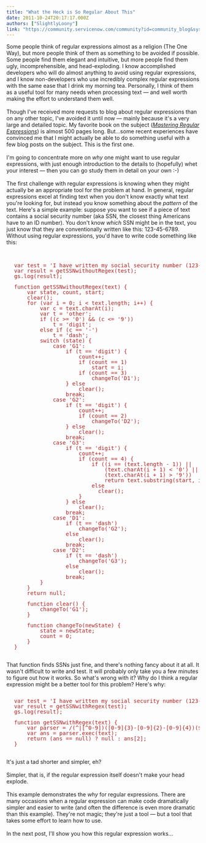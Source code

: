 ```yaml
---
title: "What the Heck is So Regular About This"
date: 2011-10-24T20:17:17.000Z
authors: ["SlightlyLoony"]
link: "https://community.servicenow.com/community?id=community_blog&sys_id=00ccae25dbd0dbc01dcaf3231f9619ff"
---
```

<p><span class="asset-asset_lightbox-Small asset-align-right"><a href="/files/SlightlyLoony/baby3.png" rel="lightbox"><img rel="lightbox" src="http://community.service-now.com/files/imagecache/Small/SlightlyLoony/baby3.png" alt="" title="" class="imagecache imagecache-Small" /></a></span>Some people think of regular expressions almost as a religion (The One Way), but more people think of them as something to be avoided if possible. Some people find them elegant and intuitive, but more people find them ugly, incomprehensible, and head-exploding. I know accomplished developers who will do almost anything to avoid using regular expressions, and I know non-developers who use incredibly complex regular expressions with the same ease that I drink my morning tea. Personally, I think of them as a useful tool for many needs when processing text — and well worth making the effort to understand them well.<br /><br />Though I've received more requests to blog about regular expressions than on any other topic, I've avoided it until now — mainly because it's a very large and detailed topic. My favorite book on the subject (<a href="http://www.amazon.com/Mastering-Regular-Expressions-Jeffrey-Friedl/dp/0596528124/ref=sr_1_1?s=books&amp;ie=UTF8&amp;qid=1319467991&amp;sr=1-1"><i>Mastering Regular Expressions</i></a>) is almost 500 pages long. But...some recent experiences have convinced me that I might actually be able to do something useful with a few blog posts on the subject. This is the first one.<br /><br />I'm going to concentrate more on <i>why</i> one might want to use regular expressions, with just enough introduction to the details to (hopefully) whet your interest — then you can go study them in detail on your own :-)<br /><br />The first challenge with regular expressions is knowing when they might actually be an appropriate tool for the problem at hand. In general, regular expressions excel at finding text when you don't know exactly what text you're looking for, but instead you know something about the <i>pattern</i> of the text. Here's a simple example: suppose you want to see if a piece of text contains a social security number (aka SSN, the closest thing Americans have to an ID number). You don't know <i>which</i> SSN might be in the text, you just know that they are conventionally written like this: 123-45-6789. Without using regular expressions, you'd have to write code something like this:<br /><!--break--><br /><pre style="margin-left:20px;line-height:1;color:FireBrick;"><br />var test = 'I have written my social security number (123-45-6789) in here, like this.';<br />var result = getSSNwithoutRegex(test);<br />gs.log(result);<br /><br />function getSSNwithoutRegex(text) {<br />    var state, count, start;<br />    clear();<br />    for (var i = 0; i &lt; text.length; i++) {<br />        var c = text.charAt(i);<br />        var t = 'other';<br />        if ((c &gt;= '0') &amp;&amp; (c &lt;= '9'))<br />            t = 'digit';<br />        else if (c == '-')<br />            t = 'dash';<br />        switch (state) {<br />            case 'G1':<br />                if (t == 'digit') {<br />                    count++;<br />                    if (count == 1)<br />                        start = i;<br />                    if (count == 3)<br />                        changeTo('D1');<br />                } else<br />                    clear();<br />                break;<br />            case 'G2':<br />                if (t == 'digit') {<br />                    count++;<br />                    if (count == 2)<br />                        changeTo('D2');<br />                } else<br />                    clear();<br />                break;<br />            case 'G3':<br />                if (t == 'digit') {<br />                    count++;<br />                    if (count == 4) {<br />                        if ((i == (text.length - 1)) ||<br />                            (text.charAt(i + 1) &lt; '0') ||<br />                            (text.charAt(i + 1) &gt; '9'))<br />                            return text.substring(start, i+1);<br />                        else<br />                          clear();<br />                    }<br />                } else<br />                    clear();<br />                break;<br />            case 'D1':<br />                if (t == 'dash')<br />                    changeTo('G2');<br />                else<br />                    clear();<br />                break;<br />            case 'D2':<br />                if (t == 'dash')<br />                    changeTo('G3');<br />                else<br />                    clear();<br />                break;<br />        }<br />    }<br />    return null;<br /><br />    function clear() {<br />        changeTo('G1');<br />    }<br /><br />    function changeTo(newState) {<br />        state = newState;<br />        count = 0;<br />    }<br />}<br /></pre><br />That function finds SSNs just fine, and there's nothing fancy about it at all. It wasn't difficult to write and test. It will probably only take you a few minutes to figure out how it works. So what's wrong with it? Why do I think a regular expression might be a better tool for this problem? Here's why:<br /><pre style="margin-left:20px;line-height:1;color:FireBrick;"><br />var test = 'I have written my social security number (123-45-6789) in here, like this.';<br />var result = getSSNwithRegex(test);<br />gs.log(result);<br /><br />function getSSNwithRegex(text) {<br />    var parser = /(^|[^0-9])([0-9]{3}-[0-9]{2}-[0-9]{4})($|[^0-9])/m;<br />    var ans = parser.exec(text);<br />    return (ans == null) ? null : ans[2];<br />}<br /></pre><br />It's just a tad shorter and simpler, eh? <br /><br />Simpler, that is, if the regular expression itself doesn't make your head explode.<br /><br />This example demonstrates the <i>why</i> for regular expressions. There are many occasions when a regular expression can make code dramatically simpler and easier to write (and often the difference is even more dramatic than this example). They're not magic; they're just a tool — but a tool that takes some effort to learn how to use.<br /><br />In the next post, I'll show you how this regular expression works...</p>